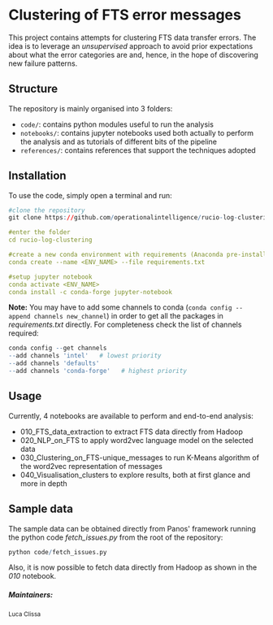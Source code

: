 # Clustering of FTS error messages
This project contains attempts for clustering FTS data transfer errors. The idea is to leverage an *unsupervised* approach to avoid prior expectations about what the error categories are and, hence, in the hope of discovering new failure patterns.

## Structure
The repository is mainly organised into 3 folders:

 - `code/`: contains python modules useful to run the analysis
 - `notebooks/`: contains jupyter notebooks used both actually to perform the analysis and as tutorials of different bits of the pipeline
 - `references/`: contains references that support the techniques adopted

## Installation
To use the code, simply open a terminal and run:

```r
#clone the repository
git clone https://github.com/operationalintelligence/rucio-log-clustering.git`

#enter the folder
cd rucio-log-clustering

#create a new conda environment with requirements (Anaconda pre-installed)
conda create --name <ENV_NAME> --file requirements.txt

#setup jupyter notebook
conda activate <ENV_NAME>
conda install -c conda-forge jupyter-notebook
```

**Note:** You may have to add some channels to conda (`conda config --append channels new_channel`) in order to get all the packages in *requirements.txt* directly.
For completeness check the list of channels required:

```r
conda config --get channels
--add channels 'intel'   # lowest priority
--add channels 'defaults'
--add channels 'conda-forge'   # highest priority
```

## Usage
Currently, 4 notebooks are available to perform and end-to-end analysis:
 - 010_FTS_data_extraction to extract FTS data directly from Hadoop
 - 020_NLP_on_FTS to apply word2vec language model on the selected data
 - 030_Clustering_on_FTS-unique_messages to run K-Means algorithm of the word2vec representation of messages
 - 040_Visualisation_clusters to explore results, both at first glance and more in depth

## Sample data
The sample data can be obtained directly from Panos' framework running the python code *fetch_issues.py* from the root of the repository:
```r
python code/fetch_issues.py
```

Also, it is now possible to fetch data directly from Hadoop as shown in the *010* notebook.

##### Maintainers:
<sub>Luca Clissa</sub>
